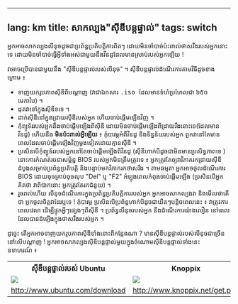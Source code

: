 

---
lang: km
title: សាក​ល្បង"ស៊ីឌី​បន្ត​ផ្ទាល់"
tags: switch
---

 អ្នក​អាច​សាក​ល្បង​លីនុច​ដូច​ជា​ប្រព័ន្ធ​ប្រតិបត្តិការ​ពិតៗ ​​ដោយ​មិន​ចាំបាច់​ប៉ះ​ពាល់​​ថាស​រឹង​របស់​អ្នកនោះទេ
ដោយ​មិន​ចាំបាច់​​ធ្វើ​អ្វី​ទាំងអស់​​ជា​មួយ​នឹង​​​វីនដូដែល​មាន​ស្រាប់​របស់​អ្នកឡើយ !

វា​​អាច​ប្រើបាន​ជា​មួយ​នឹង​ "​ស៊ីឌី​បន្ត​ផ្ទាល់​របស់​លីនុច​" ។ ស៊ីឌី​បន្ត​ផ្ទាល់ដំណើរការ​តាម​វិធី​ដូច​ខាងក្រោម ៖ 

<ul>

<li> ទាញយក​រូប​ភាព​ស៊ីឌី​ពីបណ្ដាញ​ (វាជា​ឯកសារ​​ <tt>.iso </tt> 
ដែល​មាន​ទំហំ​ប្រហែលជា ៦៥០ មេកាបៃ) ។ </li>

<li> ដុត​វា​ទៅ​ក្នុង​​ស៊ីឌី​ទទេ​ ។</li>

<li> ដាក់​​ស៊ីឌី​នៅ​ក្នុង​ដ្រាយ​ស៊ីឌី​របស់​អ្នក ហើយ​ចាប់ផ្ដើម​ឡើង​វិញ​ ។ </li>

<li> កុំព្យូទ័រ​របស់​អ្នក​នឹងចាប់ផ្ដើម​ឡើង​ពី​ស៊ីឌី ​ដោយ​មិន​​​ចាប់​ផ្តើម​ឡើង​ពី​ដ្រាយ​រឹង​នោះទេ​
 (ដែលមាន​វីនដូ) ហើយ​នឹង <b>មិន​ប៉ះ​ពាល់អ្វី​ឡើយ</b> ៖
កុំបារម្ភ​អំពី​វីនដូ និង​ទិន្នន័យ​របស់​អ្នក​ ពួក​វា​​​​នៅ​តែមាន​​​ ​ពេល​ដែល​ចាប់​ផ្តើម​ឡើង​វិញ​ម្តង​ទៀត​ដោយ​​គ្មាន​​ស៊ីឌី​ ។ </li>

<li>ប្រសិន​បើ​កុំ​ព្យូទ័រ​របស់​អ្នក​នៅ​តែ​ចាប់​ផ្តើម​ឡើង​​ពី​វីនដូ​ (​ស៊ីឌីហាក់​បី​ដូច​ជាមិន​​មានប្រសិទ្ធភាព​ទេ​ )
នោះ​ការ​កំណត់​រចនាសម្ព័ន្ធ BIOS របស់​​អ្នក​មិន​ត្រឹមត្រូវ​ទេ ៖ អ្នក​ត្រូវ​​​តែ​ឲ្យ​វា​​​វិភាគ​រក​​​ដ្រាយ​ស៊ីឌីដំបូងសម្រាប់​ប្រព័ន្ធ​ប្រតិបត្តិ និង​បន្ទាប់​​មក​វិភាក​រក​​ថាស​​រឹង​ ។ 
តាម​ធម្មតា អ្នក​អាច​ចូលដំណើរ​ការ​ BIOS ដោយ​ចុច​គ្រាប់ចុច​លុប​ "Del" ឬ "F2" 
អំឡុង​ពេល​កំពុង​ចាប់​ផ្តើមឡើង (ប្រសិនបើ​​អ្នក​គិត​ថា វា​ពិបាក​នោះ ​អ្នក​ត្រូវ​តែ​រក​ជំនួយ) ។</li>

<li>រួចរាល់​ហើយ លី​នុច​ដំណើរ​ការ​​ក្នុង​​ប្រព័ន្ធ​​ប្រតិបត្តិការ​របស់​អ្នក​ អ្នក​អាច​សាក​ល្បង​វា​ និង​មើល​ថាតើ​ថា​ អ្នក​ចូល​ចិត្តវា​ដែរឬទេ !
 កុំបារម្ភ ប្រសិន​បើ​ប្រព័ន្ធ​ហាក់​បី​ដូចជា​យឺត​ៗ​បន្តិច​​ពេល​នេះ​ ៖
វា​​ត្រូវ​ការ​ពេលវេលា ​ដើម្បី​​ផ្ទុក​អ្វីៗ​​ផ្សេងៗ​ពី​​​​ស៊ីឌី ។​​ ប្រព័ន្ធ​លីនុច​របស់​អ្នក​ នឹង​ដំណើរការ​យ៉ាង​លឿន នៅពេល​ដែល​បាន​​​ដំឡើង​ក្នុង​​ថាសរឹង​របស់​អ្នក ។
</li>

</ul>

 ដូច្នេះ​ តើ​អ្នក​អាចទាញយករូបភាព​​ស៊ីឌី​ទាំង​​នោះ​ពី​កន្លែង​ណា ? មាន​ស៊ីឌី​បន្តផ្ទាល់​របស់​​លីនុច​​ជា​ច្រើន​នៅ​លើ​បណ្តាញ !
អ្នក​អាច​សាកល្បង​ស៊ីឌី​បន្តផ្ទាល់​មួយ​ក្នុង​ចំណោម​ស៊ីឌី​បន្តផ្ទាល់​ទាំង​នេះ​​ ឧទាហរណ៍ ៖

<table cols="2">
<tr>
<th>ស៊ីឌី​បន្ត​ផ្ទាល់​របស់ Ubuntu </th>
<th>Knoppix</th>
</tr>

<tr>
<td><a href="Images/ubuntu.png"><img src="Images/ubuntu_thumbnail.png" /></a></td>
<td><a href="Images/knoppix.png"><img src="Images/knoppix_thumbnail.png" /></a></td>
</tr>

<tr>
<td><a 
href="http://www.ubuntu.com/download">http://www.ubuntu.com/download</a></td>
<td><a 
href="http://www.knoppix.net/get.php">http://www.knoppix.net/get.php</a></td>
</tr>

</table>

